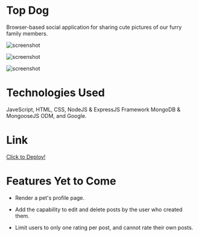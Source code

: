 # Top Dog 

 Browser-based social application for sharing cute pictures of our furry family members.
 
![screenshot](https://i.gyazo.com/1d879a7d27b193c627fda1d17b103579.png)

![screenshot](https://i.gyazo.com/1dc60ee2a1888f3158b6f39f8db53564.jpg)

![screenshot](https://i.gyazo.com/425ef8f487ac359fc2e576800d998bbc.png)

# Technologies Used

 JaveScript, HTML, CSS, NodeJS & ExpressJS Framework
MongoDB & MongooseJS ODM, and Google. 

# Link 

[Click to Deploy!](https://topdog-jc.herokuapp.com/)

# Features Yet to Come

- Render a pet's profile page.

- Add the capability to edit and delete posts by the user who created them.

- Limit users to only one rating per post, and cannot rate their own posts. 
